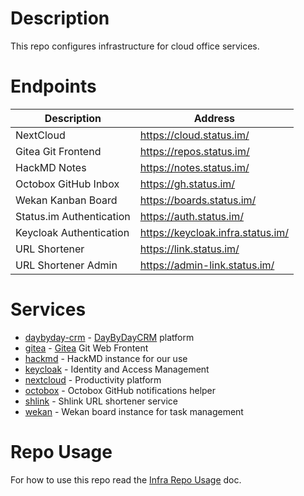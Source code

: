 # Description

This repo configures infrastructure for cloud office services.

# Endpoints

| Description              | Address                           |
|--------------------------|-----------------------------------|
| NextCloud                | https://cloud.status.im/          |
| Gitea Git Frontend       | https://repos.status.im/          |
| HackMD Notes             | https://notes.status.im/          |
| Octobox GitHub Inbox     | https://gh.status.im/             |
| Wekan Kanban Board       | https://boards.status.im/         |
| Status.im Authentication | https://auth.status.im/           |
| Keycloak Authentication  | https://keycloak.infra.status.im/ |
| URL Shortener            | https://link.status.im/           |
| URL Shortener Admin      | https://admin-link.status.im/     |

# Services

* [daybyday-crm](ansible/roles/daybyday-crm) - [DayByDayCRM](https://github.com/Bottelet/DaybydayCRM) platform
* [gitea](ansible/roles/gitea) - [Gitea](https://gitea.io/) Git Web Frontent
* [hackmd](ansible/roles/hackmd) - HackMD instance for our use
* [keycloak](ansible/roles/keycloak) - Identity and Access Management
* [nextcloud](ansible/roles/nextcloud) - Productivity platform
* [octobox](ansible/roles/octobox) - Octobox GitHub notifications helper
* [shlink](ansible/roles/shlink) - Shlink URL shortener service
* [wekan](ansible/roles/wekan) - Wekan board instance for task management

# Repo Usage

For how to use this repo read the [Infra Repo Usage](https://github.com/status-im/infra-docs/blob/master/docs/general/ansible_terraform.md) doc.
